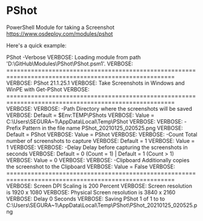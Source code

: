 # PShot
PowerShell Module for taking a Screenshot
https://www.osdeploy.com/modules/pshot

Here's a quick example:

PShot -Verbose
VERBOSE: Loading module from path 'D:\GitHub\Modules\PShot\PShot.psm1'.
VERBOSE: ======================================================================================================
VERBOSE: PShot 21.1.25.1
VERBOSE: Take Screenshots in Windows and WinPE with Get-PShot
VERBOSE: ======================================================================================================
VERBOSE:
VERBOSE: -Path       Directory where the screenshots will be saved
VERBOSE:             Default = $Env:TEMP\PShots
VERBOSE:             Value = C:\Users\SEGURA~1\AppData\Local\Temp\PShot
VERBOSE:
VERBOSE: -Prefix     Pattern in the file name PShot_20210125_020525.png
VERBOSE:             Default = PShot
VERBOSE:             Value = PShot
VERBOSE:
VERBOSE: -Count      Total number of screenshots to capture
VERBOSE:             Default = 1
VERBOSE:             Value = 1
VERBOSE:
VERBOSE: -Delay      Delay before capturing the screenshots in seconds
VERBOSE:             Default = 0 (Count = 1) | Default = 1 (Count > 1)
VERBOSE:             Value = 0
VERBOSE:
VERBOSE: -Clipboard  Additionally copies the screenshot to the Clipboard
VERBOSE:             Value = False
VERBOSE: ======================================================================================================
VERBOSE: Screen DPI Scaling is 200 Percent
VERBOSE: Screen resolution is 1920 x 1080
VERBOSE: Physical Screen resolution is 3840 x 2160
VERBOSE: Delay 0 Seconds
VERBOSE: Saving PShot 1 of 1 to to C:\Users\SEGURA~1\AppData\Local\Temp\PShot\PShot_20210125_020525.png
